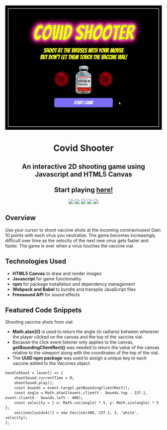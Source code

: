 <p align="center">
    <img src="./src/images/gameplay.gif" height=400>
</p>

<p align="center">
    <h1 align="center">Covid Shooter</h1>    
</p>

<p align="center">
    <h2 align="center">An interactive 2D shooting game using Javascript and HTML5 Canvas </br></br>
    Start playing <a href="https://hwkcode.github.io/covidshooter"><strong>here!</strong></a>
    </h2>   
    
</p>

<p align="center">
    <img src="https://img.shields.io/badge/HTML5-E34F26?style=for-the-badge&logo=html5&logoColor=white" />
    <img src="https://img.shields.io/badge/CSS-239120?&style=for-the-badge&logo=css3&logoColor=white" />
    <img src="https://img.shields.io/badge/JavaScript-F7DF1E?style=for-the-badge&logo=javascript&logoColor=black" />
    <img src="https://img.shields.io/badge/webpack-%238DD6F9.svg?style=for-the-badge&logo=webpack&logoColor=black" />
    <img src="https://img.shields.io/badge/Babel-F9DC3e?style=for-the-badge&logo=babel&logoColor=black" />
</p>

<p>
    <h2>Overview</h2>
    Use your cursor to shoot vaccine shots at the incoming coronaviruses! Gain 10 points with each virus you neutralize. The game becomes increasingly difficult over           time as the velocity of the next new virus gets faster and faster. The game is over when a virus touches the vaccine vial.
</p>

<p>
    <h2>Technologies Used</h2>
    <ul>
        <li><b>HTML5 Canvas</b> to draw and render images</li>
        <li><b>Javascript</b> for game functionality</li>
        <li><b>npm</b> for package installation and dependency management</li>
        <li><b>Webpack and Babel</b> to bundle and transpile JavaScript files</li>
        <li><b>Freesound API</b> for sound effects</li>
    </ul>
</p>

## Featured Code Snippets

Shooting vaccine shots from vial:

* <b>Math.atan2()</b> is used to return the angle (in radians) between wherever the player clicked on the canvas and the top of the vaccine vial.
* Because the click event listener only applies to the canvas, <b>getBoundingClientRect()</b> was needed to return the value of the canvas relative to the viewport along with the coordinates of the top of the vial.
* The <b>UUID npm package</b> was used to assign a unique key to each vaccine added to the Vaccines object.

```
handleShoot = (event) => {
    shootSound.currentTime = 0;
    shootSound.play();
    const bounds = event.target.getBoundingClientRect();
    const angle = Math.atan2(event.clientY - bounds.top - 237.1, event.clientX - bounds.left - 400);
    const velocity = { x: Math.cos(angle) * 5, y: Math.sin(angle) * 5 };
    vaccines[uuidv4()] = new Vaccine(400, 237.1, 3, 'white', velocity);
};
```

